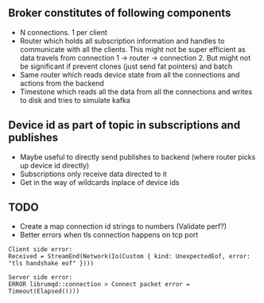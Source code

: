 
Broker constitutes of following components
----------------

* N connections. 1 per client 
* Router which holds all subscription information and handles to
  communicate with all the clients. This might not be super efficient as
  data travels from connection 1 -> router -> connection 2. But might
  not be significant if prevent clones (just send fat pointers) and batch
* Same router which reads device state from all the connections and actions
  from the backend
* Timestone which reads all the data from all the connections and writes
  to disk and tries to simulate kafka


Device id as part of topic in subscriptions and publishes
-----------------

* Maybe useful to directly send publishes to backend (where router picks up device id directly)
* Subscriptions only receive data directed to it
* Get in the way of wildcards inplace of device ids

TODO
---------------

* Create a map connection id strings to numbers (Validate perf?)
* Better errors when tls connection happens on tcp port

```
Client side error:
Received = StreamEnd(Network(Io(Custom { kind: UnexpectedEof, error: "tls handshake eof" })))

Server side error:
ERROR librumqd::connection > Connect packet error = Timeout(Elapsed(()))
```

